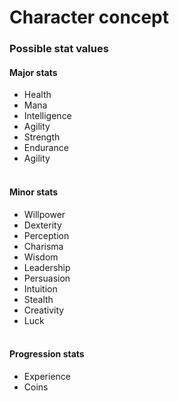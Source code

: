# Character concept

### Possible stat values
#### Major stats
+ Health
+ Mana
+ Intelligence
+ Agility
+ Strength
+ Endurance
+ Agility
<br><br>

#### Minor stats
+ Willpower
+ Dexterity
+ Perception
+ Charisma
+ Wisdom
+ Leadership
+ Persuasion
+ Intuition
+ Stealth
+ Creativity
+ Luck
<br><br>

#### Progression stats
+ Experience
+ Coins